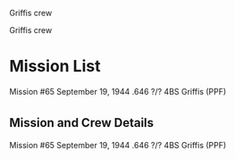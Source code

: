 





Griffis crew






 




Griffis crew

# Mission List

Mission #65 September 19, 1944 .646 ?/? 4BS Griffis (PPF)

## Mission and Crew Details

Mission #65 September 19, 1944 .646 ?/? 4BS Griffis (PPF)




